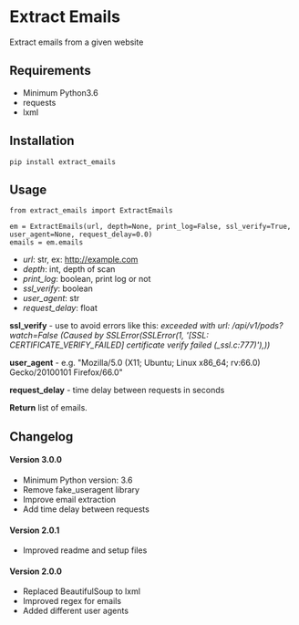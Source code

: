 # Extract Emails
Extract emails from a given website

## Requirements
- Minimum Python3.6
- requests
- lxml

## Installation
```
pip install extract_emails
```

## Usage
```
from extract_emails import ExtractEmails

em = ExtractEmails(url, depth=None, print_log=False, ssl_verify=True, user_agent=None, request_delay=0.0)
emails = em.emails
```
- *url*: str, ex: http://example.com
- *depth*: int, depth of scan
- *print_log*: boolean, print log or not
- *ssl_verify*: boolean
- *user_agent*: str
- *request_delay*: float

**ssl_verify** - use to avoid errors like this: *exceeded with url: /api/v1/pods?watch=False (Caused by SSLError(SSLError(1, '[SSL: CERTIFICATE_VERIFY_FAILED] certificate verify failed (_ssl.c:777)'),))*

**user_agent** - e.g. "Mozilla/5.0 (X11; Ubuntu; Linux x86_64; rv:66.0) Gecko/20100101 Firefox/66.0"

**request_delay** - time delay between requests in seconds

**Return** list of emails.



## Changelog


#### Version 3.0.0
- Minimum Python version: 3.6
- Remove fake_useragent library
- Improve email extraction
- Add time delay between requests

#### Version 2.0.1
- Improved readme and setup files

#### Version 2.0.0

- Replaced BeautifulSoup to lxml
- Improved regex for emails
- Added different user agents